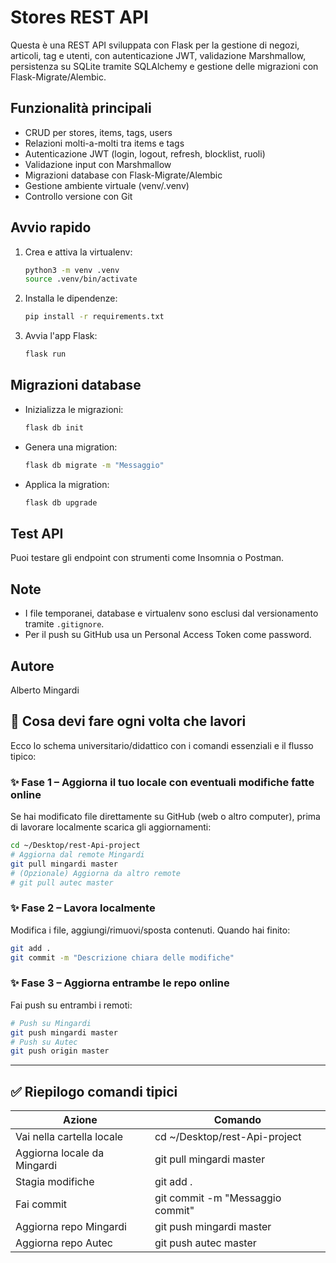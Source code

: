 # Stores REST API

Questa è una REST API sviluppata con Flask per la gestione di negozi, articoli, tag e utenti, con autenticazione JWT, validazione Marshmallow, persistenza su SQLite tramite SQLAlchemy e gestione delle migrazioni con Flask-Migrate/Alembic.

## Funzionalità principali
- CRUD per stores, items, tags, users
- Relazioni molti-a-molti tra items e tags
- Autenticazione JWT (login, logout, refresh, blocklist, ruoli)
- Validazione input con Marshmallow
- Migrazioni database con Flask-Migrate/Alembic
- Gestione ambiente virtuale (venv/.venv)
- Controllo versione con Git

## Avvio rapido
1. Crea e attiva la virtualenv:
   ```sh
   python3 -m venv .venv
   source .venv/bin/activate
   ```
2. Installa le dipendenze:
   ```sh
   pip install -r requirements.txt
   ```
3. Avvia l'app Flask:
   ```sh
   flask run
   ```

## Migrazioni database
- Inizializza le migrazioni:
  ```sh
  flask db init
  ```
- Genera una migration:
  ```sh
  flask db migrate -m "Messaggio"
  ```
- Applica la migration:
  ```sh
  flask db upgrade
  ```

## Test API
Puoi testare gli endpoint con strumenti come Insomnia o Postman.

## Note
- I file temporanei, database e virtualenv sono esclusi dal versionamento tramite `.gitignore`.
- Per il push su GitHub usa un Personal Access Token come password.

## Autore
Alberto Mingardi

## 📌 Cosa devi fare ogni volta che lavori

Ecco lo schema universitario/didattico con i comandi essenziali e il flusso tipico:

### ✨ Fase 1 – Aggiorna il tuo locale con eventuali modifiche fatte online
Se hai modificato file direttamente su GitHub (web o altro computer), prima di lavorare localmente scarica gli aggiornamenti:

```sh
cd ~/Desktop/rest-Api-project
# Aggiorna dal remote Mingardi
git pull mingardi master
# (Opzionale) Aggiorna da altro remote
# git pull autec master
```

### ✨ Fase 2 – Lavora localmente
Modifica i file, aggiungi/rimuovi/sposta contenuti. Quando hai finito:

```sh
git add .
git commit -m "Descrizione chiara delle modifiche"
```

### ✨ Fase 3 – Aggiorna entrambe le repo online
Fai push su entrambi i remoti:

```sh
# Push su Mingardi
git push mingardi master
# Push su Autec
git push origin master
```

---

## ✅ Riepilogo comandi tipici

| Azione                      | Comando                        |
|-----------------------------|--------------------------------|
| Vai nella cartella locale   | cd ~/Desktop/rest-Api-project  |
| Aggiorna locale da Mingardi | git pull mingardi master       |
| Stagia modifiche            | git add .                      |
| Fai commit                  | git commit -m "Messaggio commit" |
| Aggiorna repo Mingardi      | git push mingardi master       |
| Aggiorna repo Autec         | git push autec master          |
